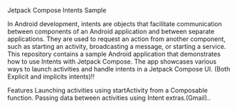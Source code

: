 Jetpack Compose Intents Sample

In Android development, intents are objects that facilitate communication between components of an Android application and between separate applications. They are used to request an action from another component, such as starting an activity, broadcasting a message, or starting a service.
This repository contains a sample Android application that demonstrates how to use Intents with Jetpack Compose. The app showcases various ways to launch activities and handle intents in a Jetpack Compose UI.
(Both Explicit and implicits intents)!!

Features
Launching activities using startActivity from a Composable function.
Passing data between activities using Intent extras.(Gmail)..
